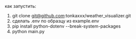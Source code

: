 как запустить:

1. git clone git@github.com:tonkaxxx/weather_visualizer.git
2. сделать .env по образцу из example.env
3. pip install python-dotenv --break-system-packages
4. python main.py
